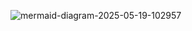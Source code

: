 ![mermaid-diagram-2025-05-19-102957](https://github.com/user-attachments/assets/715d75c3-3d45-4a90-b576-d7cbc12f9e9f)

